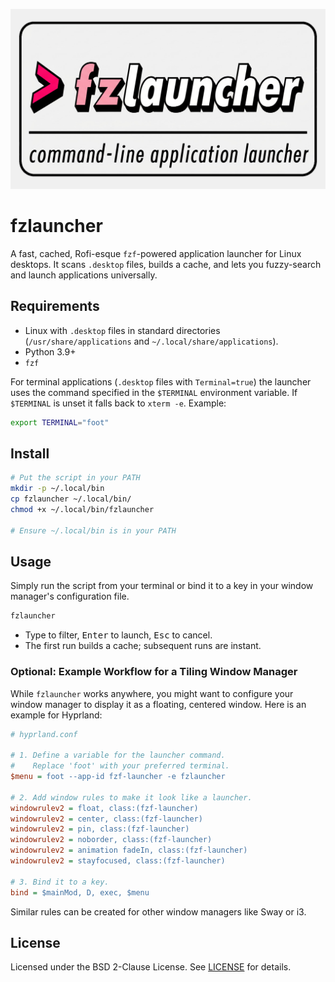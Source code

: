 ![fzlauncher logo](logo.png)

# fzlauncher

A fast, cached, Rofi-esque `fzf`-powered application launcher for Linux desktops. It scans `.desktop` files, builds a cache, and lets you fuzzy-search and launch applications universally.

## Requirements

-   Linux with `.desktop` files in standard directories (`/usr/share/applications` and `~/.local/share/applications`).
-   Python 3.9+
-   `fzf`

For terminal applications (`.desktop` files with `Terminal=true`) the launcher uses the command specified in the `$TERMINAL` environment variable.
If `$TERMINAL` is unset it falls back to `xterm -e`. Example:  
```bash
export TERMINAL="foot"
```

## Install

```bash
# Put the script in your PATH
mkdir -p ~/.local/bin
cp fzlauncher ~/.local/bin/
chmod +x ~/.local/bin/fzlauncher

# Ensure ~/.local/bin is in your PATH
```

## Usage

Simply run the script from your terminal or bind it to a key in your window manager's configuration file.

```bash
fzlauncher
```

-   Type to filter, <kbd>Enter</kbd> to launch, <kbd>Esc</kbd> to cancel.
-   The first run builds a cache; subsequent runs are instant.

### Optional: Example Workflow for a Tiling Window Manager

While `fzlauncher` works anywhere, you might want to configure your window manager to display it as a floating, centered window. Here is an example for Hyprland:

```ini
# hyprland.conf

# 1. Define a variable for the launcher command.
#    Replace 'foot' with your preferred terminal.
$menu = foot --app-id fzf-launcher -e fzlauncher

# 2. Add window rules to make it look like a launcher.
windowrulev2 = float, class:(fzf-launcher)
windowrulev2 = center, class:(fzf-launcher)
windowrulev2 = pin, class:(fzf-launcher)
windowrulev2 = noborder, class:(fzf-launcher)
windowrulev2 = animation fadeIn, class:(fzf-launcher)
windowrulev2 = stayfocused, class:(fzf-launcher)

# 3. Bind it to a key.
bind = $mainMod, D, exec, $menu
```

Similar rules can be created for other window managers like Sway or i3.

## License

Licensed under the BSD 2-Clause License. See [LICENSE](LICENSE) for details.